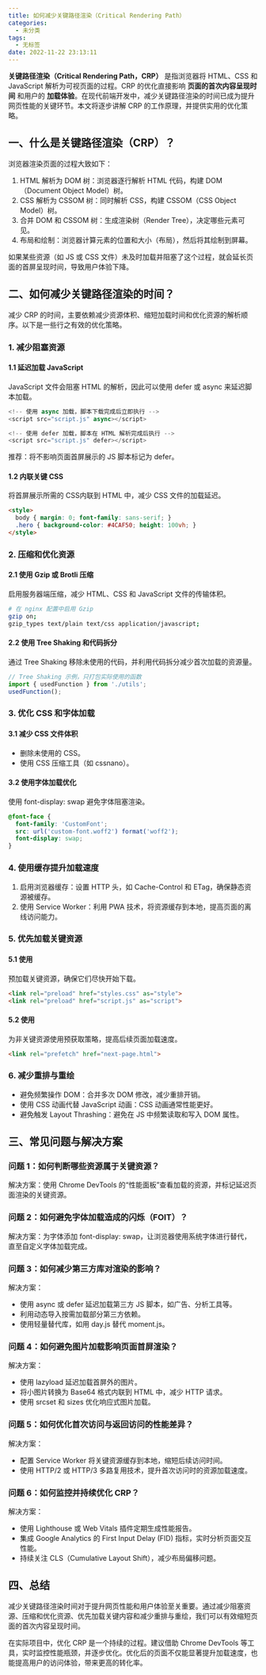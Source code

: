```yaml
---
title: 如何减少关键路径渲染（Critical Rendering Path）
categories:
  - 未分类
tags:
  - 无标签
date: 2022-11-22 23:13:11
---
```


**关键路径渲染（Critical Rendering Path，CRP）** 是指浏览器将 HTML、CSS 和 JavaScript 解析为可视页面的过程。CRP 的优化直接影响 **页面的首次内容呈现时间** 和用户的 **加载体验**。在现代前端开发中，减少关键路径渲染的时间已成为提升网页性能的关键环节。本文将逐步讲解 CRP 的工作原理，并提供实用的优化策略。

## 一、什么是关键路径渲染（CRP）？

浏览器渲染页面的过程大致如下：

1. HTML 解析为 DOM 树：浏览器逐行解析 HTML 代码，构建 DOM（Document Object Model）树。
2. CSS 解析为 CSSOM 树：同时解析 CSS，构建 CSSOM（CSS Object Model）树。
3. 合并 DOM 和 CSSOM 树：生成渲染树（Render Tree），决定哪些元素可见。
4. 布局和绘制：浏览器计算元素的位置和大小（布局），然后将其绘制到屏幕。

如果某些资源（如 JS 或 CSS 文件）未及时加载并阻塞了这个过程，就会延长页面的首屏呈现时间，导致用户体验下降。

## 二、如何减少关键路径渲染的时间？

减少 CRP 的时间，主要依赖减少资源体积、缩短加载时间和优化资源的解析顺序。以下是一些行之有效的优化策略。

### 1. 减少阻塞资源

#### 1.1 延迟加载 JavaScript

JavaScript 文件会阻塞 HTML 的解析，因此可以使用 defer 或 async 来延迟脚本加载。

```javascript
<!-- 使用 async 加载，脚本下载完成后立即执行 -->
<script src="script.js" async></script>

<!-- 使用 defer 加载，脚本在 HTML 解析完成后执行 -->
<script src="script.js" defer></script>
```

推荐：将不影响页面首屏展示的 JS 脚本标记为 defer。

#### 1.2 内联关键 CSS

将首屏展示所需的 CSS内联到 HTML 中，减少 CSS 文件的加载延迟。

```html
<style>
  body { margin: 0; font-family: sans-serif; }
  .hero { background-color: #4CAF50; height: 100vh; }
</style>
```

### 2. 压缩和优化资源

#### 2.1 使用 Gzip 或 Brotli 压缩

启用服务器端压缩，减少 HTML、CSS 和 JavaScript 文件的传输体积。

```bash
# 在 nginx 配置中启用 Gzip
gzip on;
gzip_types text/plain text/css application/javascript;
```

#### 2.2 使用 Tree Shaking 和代码拆分

通过 Tree Shaking 移除未使用的代码，并利用代码拆分减少首次加载的资源量。

```javascript
// Tree Shaking 示例，只打包实际使用的函数
import { usedFunction } from './utils';
usedFunction();
```

### 3. 优化 CSS 和字体加载

#### 3.1 减少 CSS 文件体积

- 删除未使用的 CSS。
- 使用 CSS 压缩工具（如 cssnano）。

#### 3.2 使用字体加载优化

使用 font-display: swap 避免字体阻塞渲染。

```css
@font-face {
  font-family: 'CustomFont';
  src: url('custom-font.woff2') format('woff2');
  font-display: swap;
}
```

### 4. 使用缓存提升加载速度

1. 启用浏览器缓存：设置 HTTP 头，如 Cache-Control 和 ETag，确保静态资源被缓存。
2. 使用 Service Worker：利用 PWA 技术，将资源缓存到本地，提高页面的离线访问能力。

### 5. 优先加载关键资源

#### 5.1 使用 <link rel="preload">

预加载关键资源，确保它们尽快开始下载。

```html
<link rel="preload" href="styles.css" as="style">
<link rel="preload" href="script.js" as="script">
```

#### 5.2 使用 <link rel="prefetch">

为非关键资源使用预获取策略，提高后续页面加载速度。

```html
<link rel="prefetch" href="next-page.html">
```

### 6. 减少重排与重绘

- 避免频繁操作 DOM：合并多次 DOM 修改，减少重排开销。
- 使用 CSS 动画代替 JavaScript 动画：CSS 动画通常性能更好。
- 避免触发 Layout Thrashing：避免在 JS 中频繁读取和写入 DOM 属性。

## 三、常见问题与解决方案

### 问题 1：如何判断哪些资源属于关键资源？

解决方案：使用 Chrome DevTools 的“性能面板”查看加载的资源，并标记延迟页面渲染的关键资源。

### 问题 2：如何避免字体加载造成的闪烁（FOIT）？

解决方案：为字体添加 font-display: swap，让浏览器使用系统字体进行替代，直至自定义字体加载完成。

### 问题 3：如何减少第三方库对渲染的影响？

解决方案：

- 使用 async 或 defer 延迟加载第三方 JS 脚本，如广告、分析工具等。
- 利用动态导入按需加载部分第三方依赖。
- 使用轻量替代库，如用 day.js 替代 moment.js。

### 问题 4：如何避免图片加载影响页面首屏渲染？

解决方案：

- 使用 lazyload 延迟加载首屏外的图片。
- 将小图片转换为 Base64 格式内联到 HTML 中，减少 HTTP 请求。
- 使用 srcset 和 sizes 优化响应式图片加载。

### 问题 5：如何优化首次访问与返回访问的性能差异？

解决方案：

- 配置 Service Worker 将关键资源缓存到本地，缩短后续访问时间。
- 使用 HTTP/2 或 HTTP/3 多路复用技术，提升首次访问时的资源加载速度。

### 问题 6：如何监控并持续优化 CRP？

解决方案：

- 使用 Lighthouse 或 Web Vitals 插件定期生成性能报告。
- 集成 Google Analytics 的 First Input Delay (FID) 指标，实时分析页面交互性能。
- 持续关注 CLS（Cumulative Layout Shift），减少布局偏移问题。

## 四、总结

减少关键路径渲染时间对于提升网页性能和用户体验至关重要。通过减少阻塞资源、压缩和优化资源、优先加载关键内容和减少重排与重绘，我们可以有效缩短页面的首次内容呈现时间。

在实际项目中，优化 CRP 是一个持续的过程。建议借助 Chrome DevTools 等工具，实时监控性能瓶颈，并逐步优化。优化后的页面不仅能显著提升加载速度，也能提高用户的访问体验，带来更高的转化率。